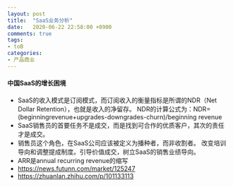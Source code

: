 ```yaml
---
layout: post
title:  "SaaS业务分析"
date:   2020-06-22 22:58:00 +0900
comments: true
tags:
- toB
categories:
- 产品商业
---
```


#### 中国SaaS的增长困境
- SaaS的收入模式是订阅模式，而订阅收入的衡量指标是所谓的NDR（Net Dollar Retention），也就是收入的净留存。
    NDR的计算公式为：NDR=(beginningrevenue+upgrades-downgrades-churn)/beginning revenue
- SaaS销售员的首要任务不是成交，而是找到可合作的优质客户，其次的责任才是成交。
- 销售员这个角色，在SaaS公司应该被定义为播种者，而非收割者。
改变培训导向和调整提成制度。引导价值成交，树立SaaS的销售业绩导向。
- ARR是annual recurring revenue的缩写
- <https://news.futunn.com/market/125247>
- <https://zhuanlan.zhihu.com/p/101133113>

